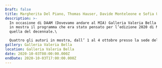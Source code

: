 ```yaml
---
Draft: false
title: Margherita Del Piano, Thomas Hauser, Davide Monteleone e Sofia Uslenghi
description: >-
  In occasione di DAAM (Dovevamo andare al MIA) Galleria Valeria Bella metterà
  in mostra il programma che era stato pensato per l’edizione 2020 di MIA Fair,
  quella del decennale.\

  Quattro gli autori in mostra, dall’ 1 al 4 ottobre presso la sede della galleria: Margherita Del Piano, Thomas Hauser, Davide Monteleone e Sofia Uslenghi.
gallery: Galleria Valeria Bella
location: Galleria Valeria Bella
date: 2020-10-03T08:00:00.000Z
endDate: 2020-10-03T17:00:00.000Z
---
```

